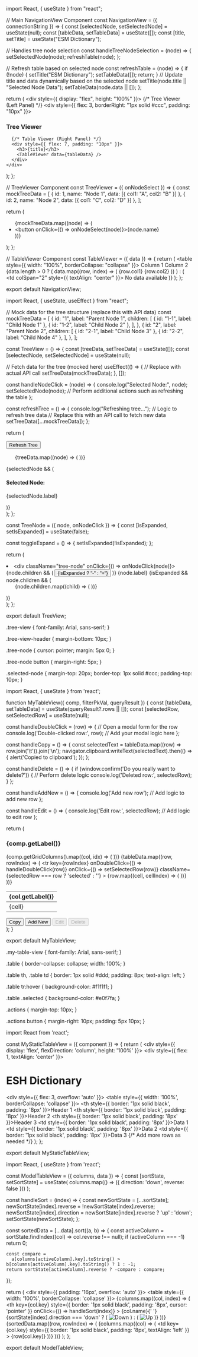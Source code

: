 import React, { useState } from "react";

// Main NavigationView Component
const NavigationView = ({ connectionString }) => {
  const [selectedNode, setSelectedNode] = useState(null);
  const [tableData, setTableData] = useState([]);
  const [title, setTitle] = useState("ESM Dictionary");

  // Handles tree node selection
  const handleTreeNodeSelection = (node) => {
    setSelectedNode(node);
    refreshTable(node);
  };

  // Refresh table based on selected node
  const refreshTable = (node) => {
    if (!node) {
      setTitle("ESM Dictionary");
      setTableData([]);
      return;
    }
    // Update title and data dynamically based on the selected node
    setTitle(node.title || "Selected Node Data");
    setTableData(node.data || []);
  };

  return (
    <div style={{ display: "flex", height: "100%" }}>
      {/* Tree Viewer (Left Panel) */}
      <div style={{ flex: 3, borderRight: "1px solid #ccc", padding: "10px" }}>
        <h3>Tree Viewer</h3>
        <TreeViewer onNodeSelect={handleTreeNodeSelection} />
      </div>

      {/* Table Viewer (Right Panel) */}
      <div style={{ flex: 7, padding: "10px" }}>
        <h3>{title}</h3>
        <TableViewer data={tableData} />
      </div>
    </div>
  );
};

// TreeViewer Component
const TreeViewer = ({ onNodeSelect }) => {
  const mockTreeData = [
    { id: 1, name: "Node 1", data: [{ col1: "A", col2: "B" }] },
    { id: 2, name: "Node 2", data: [{ col1: "C", col2: "D" }] },
  ];

  return (
    <ul>
      {mockTreeData.map((node) => (
        <li key={node.id}>
          <button onClick={() => onNodeSelect(node)}>{node.name}</button>
        </li>
      ))}
    </ul>
  );
};

// TableViewer Component
const TableViewer = ({ data }) => {
  return (
    <table style={{ width: "100%", borderCollapse: "collapse" }}>
      <thead>
        <tr>
          <th>Column 1</th>
          <th>Column 2</th>
        </tr>
      </thead>
      <tbody>
        {data.length > 0 ? (
          data.map((row, index) => (
            <tr key={index}>
              <td>{row.col1}</td>
              <td>{row.col2}</td>
            </tr>
          ))
        ) : (
          <tr>
            <td colSpan="2" style={{ textAlign: "center" }}>
              No data available
            </td>
          </tr>
        )}
      </tbody>
    </table>
  );
};

export default NavigationView;





import React, { useState, useEffect } from "react";

// Mock data for the tree structure (replace this with API data)
const mockTreeData = [
  {
    id: "1",
    label: "Parent Node 1",
    children: [
      { id: "1-1", label: "Child Node 1" },
      { id: "1-2", label: "Child Node 2" },
    ],
  },
  {
    id: "2",
    label: "Parent Node 2",
    children: [
      { id: "2-1", label: "Child Node 3" },
      { id: "2-2", label: "Child Node 4" },
    ],
  },
];

const TreeView = () => {
  const [treeData, setTreeData] = useState([]);
  const [selectedNode, setSelectedNode] = useState(null);

  // Fetch data for the tree (mocked here)
  useEffect(() => {
    // Replace with actual API call
    setTreeData(mockTreeData);
  }, []);

  const handleNodeClick = (node) => {
    console.log("Selected Node:", node);
    setSelectedNode(node);
    // Perform additional actions such as refreshing the table
  };

  const refreshTree = () => {
    console.log("Refreshing tree...");
    // Logic to refresh tree data
    // Replace this with an API call to fetch new data
    setTreeData([...mockTreeData]);
  };

  return (
    <div className="tree-view">
      <div className="tree-view-header">
        <button onClick={refreshTree}>Refresh Tree</button>
      </div>
      <ul>
        {treeData.map((node) => (
          <TreeNode key={node.id} node={node} onNodeClick={handleNodeClick} />
        ))}
      </ul>
      {selectedNode && (
        <div className="selected-node">
          <h4>Selected Node:</h4>
          <p>{selectedNode.label}</p>
        </div>
      )}
    </div>
  );
};

const TreeNode = ({ node, onNodeClick }) => {
  const [isExpanded, setIsExpanded] = useState(false);

  const toggleExpand = () => {
    setIsExpanded(!isExpanded);
  };

  return (
    <li>
      <div className="tree-node" onClick={() => onNodeClick(node)}>
        {node.children && (
          <button onClick={toggleExpand}>
            {isExpanded ? "-" : "+"}
          </button>
        )}
        {node.label}
      </div>
      {isExpanded && node.children && (
        <ul>
          {node.children.map((child) => (
            <TreeNode key={child.id} node={child} onNodeClick={onNodeClick} />
          ))}
        </ul>
      )}
    </li>
  );
};

export default TreeView;

.tree-view {
  font-family: Arial, sans-serif;
}

.tree-view-header {
  margin-bottom: 10px;
}

.tree-node {
  cursor: pointer;
  margin: 5px 0;
}

.tree-node button {
  margin-right: 5px;
}

.selected-node {
  margin-top: 20px;
  border-top: 1px solid #ccc;
  padding-top: 10px;
}








import React, { useState } from 'react';

function MyTableView({ comp, filterPkVal, queryResult }) {
  const [tableData, setTableData] = useState(queryResult?.rows || []);
  const [selectedRow, setSelectedRow] = useState(null);

  const handleDoubleClick = (row) => {
    // Open a modal form for the row
    console.log('Double-clicked row:', row);
    // Add your modal logic here
  };

  const handleCopy = () => {
    const selectedText = tableData.map((row) => row.join('\t')).join('\n');
    navigator.clipboard.writeText(selectedText).then(() => {
      alert('Copied to clipboard');
    });
  };

  const handleDelete = () => {
    if (window.confirm('Do you really want to delete?')) {
      // Perform delete logic
      console.log('Deleted row:', selectedRow);
    }
  };

  const handleAddNew = () => {
    console.log('Add new row');
    // Add logic to add new row
  };

  const handleEdit = () => {
    console.log('Edit row:', selectedRow);
    // Add logic to edit row
  };

  return (
    <div className="my-table-view">
      <div className="header">
        <h3>{comp.getLabel()}</h3>
      </div>
      <table className="table" cellSpacing="0" cellPadding="5">
        <thead>
          <tr>
            {comp.getGridColumns().map((col, idx) => (
              <th key={idx}>{col.getLabel()}</th>
            ))}
          </tr>
        </thead>
        <tbody>
          {tableData.map((row, rowIndex) => (
            <tr
              key={rowIndex}
              onDoubleClick={() => handleDoubleClick(row)}
              onClick={() => setSelectedRow(row)}
              className={selectedRow === row ? 'selected' : ''}
            >
              {row.map((cell, cellIndex) => (
                <td key={cellIndex}>{cell}</td>
              ))}
            </tr>
          ))}
        </tbody>
      </table>
      <div className="actions">
        <button onClick={handleCopy}>Copy</button>
        <button onClick={handleAddNew}>Add New</button>
        <button onClick={handleEdit} disabled={!selectedRow}>
          Edit
        </button>
        <button onClick={handleDelete} disabled={!selectedRow}>
          Delete
        </button>
      </div>
    </div>
  );
}

export default MyTableView;


.my-table-view {
  font-family: Arial, sans-serif;
}

.table {
  border-collapse: collapse;
  width: 100%;
}

.table th, .table td {
  border: 1px solid #ddd;
  padding: 8px;
  text-align: left;
}

.table tr:hover {
  background-color: #f1f1f1;
}

.table .selected {
  background-color: #e0f7fa;
}

.actions {
  margin-top: 10px;
}

.actions button {
  margin-right: 10px;
  padding: 5px 10px;
}







import React from 'react';

const MyStaticTableView = ({ component }) => {
  return (
    <div style={{ display: 'flex', flexDirection: 'column', height: '100%' }}>
      <div style={{ flex: 1, textAlign: 'center' }}>
        <h1>ESH Dictionary</h1>
      </div>
      <div style={{ flex: 3, overflow: 'auto' }}>
        <table style={{ width: '100%', borderCollapse: 'collapse' }}>
          <thead>
            <tr>
              <th style={{ border: '1px solid black', padding: '8px' }}>Header 1</th>
              <th style={{ border: '1px solid black', padding: '8px' }}>Header 2</th>
              <th style={{ border: '1px solid black', padding: '8px' }}>Header 3</th>
            </tr>
          </thead>
          <tbody>
            <tr>
              <td style={{ border: '1px solid black', padding: '8px' }}>Data 1</td>
              <td style={{ border: '1px solid black', padding: '8px' }}>Data 2</td>
              <td style={{ border: '1px solid black', padding: '8px' }}>Data 3</td>
            </tr>
            {/* Add more rows as needed */}
          </tbody>
        </table>
      </div>
    </div>
  );
};

export default MyStaticTableView;






import React, { useState } from 'react';

const ModelTableView = ({ columns, data }) => {
  const [sortState, setSortState] = useState(
    columns.map(() => ({ direction: 'down', reverse: false }))
  );

  const handleSort = (index) => {
    const newSortState = [...sortState];
    newSortState[index].reverse = !newSortState[index].reverse;
    newSortState[index].direction = newSortState[index].reverse ? 'up' : 'down';
    setSortState(newSortState);
  };

  const sortedData = [...data].sort((a, b) => {
    const activeColumn = sortState.findIndex((col) => col.reverse !== null);
    if (activeColumn === -1) return 0;

    const compare =
      a[columns[activeColumn].key].toString() > b[columns[activeColumn].key].toString() ? 1 : -1;
    return sortState[activeColumn].reverse ? -compare : compare;
  });

  return (
    <div style={{ padding: '16px', overflow: 'auto' }}>
      <table style={{ width: '100%', borderCollapse: 'collapse' }}>
        <thead>
          <tr>
            {columns.map((col, index) => (
              <th
                key={col.key}
                style={{ border: '1px solid black', padding: '8px', cursor: 'pointer' }}
                onClick={() => handleSort(index)}
              >
                {col.name}{' '}
                {sortState[index].direction === 'down' ? (
                  <img src="/icons/arrow_down.gif" alt="Down" />
                ) : (
                  <img src="/icons/arrow_up.gif" alt="Up" />
                )}
              </th>
            ))}
          </tr>
        </thead>
        <tbody>
          {sortedData.map((row, rowIndex) => (
            <tr key={rowIndex}>
              {columns.map((col) => (
                <td
                  key={col.key}
                  style={{ border: '1px solid black', padding: '8px', textAlign: 'left' }}
                >
                  {row[col.key]}
                </td>
              ))}
            </tr>
          ))}
        </tbody>
      </table>
    </div>
  );
};

export default ModelTableView;











